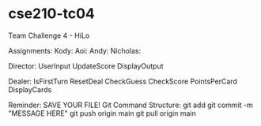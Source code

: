 # cse210-tc04
Team Challenge 4 - HiLo

Assignments:
Kody:
Aoi:
Andy:
Nicholas:

Director:
    UserInput
    UpdateScore
    DisplayOutput

Dealer:
    IsFirstTurn
    ResetDeal
    CheckGuess
    CheckScore
    PointsPerCard
    DisplayCards

Reminder:
SAVE YOUR FILE!
Git Command Structure:
git add <FILENAME>
git commit -m "MESSAGE HERE"
git push origin main
git pull origin main
